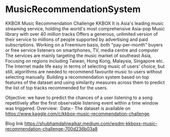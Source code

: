 # MusicRecommendationSystem
KKBOX Music Recommendation Challenge
KKBOX It is Asia's leading music streaming service, holding the world's most comprehensive Asia-pop Music library with over 40 million tracks
Offers a generous, unlimited version of their service to millions of people supported by advertising and paid subscriptions.
Working on a Freemium basis, both "pay-per-month" buyers or free service listeners on smartphones, TV, media centre and computer
The services are mainly targeting the music market of southeast Asia, Focusing on regions including Taiwan, Hong Kong, Malaysia, Singapore etc.
The Internet made life easy in terms of selecting music of users' choice, but still, algorithms are needed to recommend favourite music to users without selecting manually.
Building a recommendation system based on top features of the dataset and using similarity measures across them to predict the list of top tracks recommended for the users.

Objective:
we have to predict the chances of a user listening to a song repetitively after the first observable listening event within a time window was triggered.
Overview: 
Data:- The dataset is available on https://www.kaggle.com/c/kkbox-music-recommendation-challenge.

Blog link https://shubhamdahiwalkar.medium.com/wsdm-kkboxs-music-recommendation-challenge-700d236b03a8
